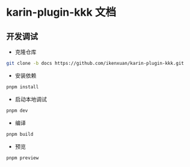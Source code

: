 # karin-plugin-kkk 文档

## 开发调试
* 克隆仓库
```sh
git clone -b docs https://github.com/ikenxuan/karin-plugin-kkk.git
```
* 安装依赖
```sh
pnpm install
```
* 启动本地调试
```sh
pnpm dev
```
* 编译
```sh
pnpm build
```
* 预览
```sh
pnpm preview
```
